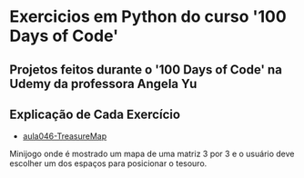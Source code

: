 # Exercicios em Python do curso '100 Days of Code'
Projetos feitos durante o '100 Days of Code' na Udemy da professora Angela Yu
---
## Explicação de Cada Exercício
* [aula046-TreasureMap](https://github.com/OLuizFernando/Exercicios100DaysOfCodePython/blob/main/exercicios/aula046-TreasureMap.py)

Minijogo onde é mostrado um mapa de uma matriz 3 por 3 e o usuário deve escolher um dos espaços para posicionar o tesouro.